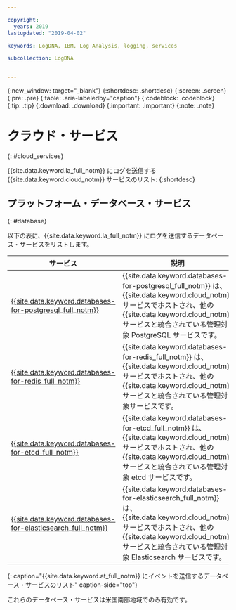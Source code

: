 ```yaml
---

copyright:
  years: 2019
lastupdated: "2019-04-02"

keywords: LogDNA, IBM, Log Analysis, logging, services

subcollection: LogDNA


---
```


{:new_window: target="_blank"}
{:shortdesc: .shortdesc}
{:screen: .screen}
{:pre: .pre}
{:table: .aria-labeledby="caption"}
{:codeblock: .codeblock}
{:tip: .tip}
{:download: .download}
{:important: .important}
{:note: .note}


# クラウド・サービス
{: #cloud_services}

{{site.data.keyword.la_full_notm}} にログを送信する {{site.data.keyword.cloud_notm}} サービスのリスト:
{:shortdesc}


## プラットフォーム・データベース・サービス
{: #database}

以下の表に、{{site.data.keyword.la_full_notm}} にログを送信するデータベース・サービスをリストします。

| サービス     | 説明 | 
|-------------|-------------|
| [{{site.data.keyword.databases-for-postgresql_full_notm}}](/docs/services/databases-for-postgresql?topic=databases-for-postgresql-about#about) | {{site.data.keyword.databases-for-postgresql_full_notm}} は、{{site.data.keyword.cloud_notm}} サービスでホストされ、他の {{site.data.keyword.cloud_notm}} サービスと統合されている管理対象 PostgreSQL サービスです。 |
| [{{site.data.keyword.databases-for-redis_full_notm}}](/docs/services/databases-for-redis?topic=databases-for-redis-about#about-databases-for-redis) | {{site.data.keyword.databases-for-redis_full_notm}} は、{{site.data.keyword.cloud_notm}} サービスでホストされ、他の {{site.data.keyword.cloud_notm}} サービスと統合されている管理対象サービスです。 |
| [{{site.data.keyword.databases-for-etcd_full_notm}}](/docs/services/databases-for-etcd?topic=databases-for-etcd-about#about-databases-for-etcd) | {{site.data.keyword.databases-for-etcd_full_notm}} は、{{site.data.keyword.cloud_notm}} サービスでホストされ、他の {{site.data.keyword.cloud_notm}} サービスと統合されている管理対象 etcd サービスです。 |
| [{{site.data.keyword.databases-for-elasticsearch_full_notm}}](/docs/services/databases-for-elasticsearch?topic=databases-for-elasticsearch-about#about-databases-for-elasticsearch) | {{site.data.keyword.databases-for-elasticsearch_full_notm}} は、{{site.data.keyword.cloud_notm}} サービスでホストされ、他の {{site.data.keyword.cloud_notm}} サービスと統合されている管理対象 Elasticsearch サービスです。 |
{: caption="{{site.data.keyword.at_full_notm}} にイベントを送信するデータベース・サービスのリスト" caption-side="top"} 

これらのデータベース・サービスは米国南部地域でのみ有効です。

